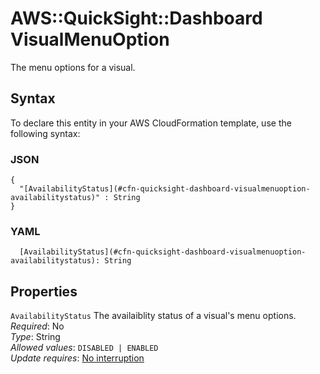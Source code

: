 # AWS::QuickSight::Dashboard VisualMenuOption<a name="aws-properties-quicksight-dashboard-visualmenuoption"></a>

The menu options for a visual\.

## Syntax<a name="aws-properties-quicksight-dashboard-visualmenuoption-syntax"></a>

To declare this entity in your AWS CloudFormation template, use the following syntax:

### JSON<a name="aws-properties-quicksight-dashboard-visualmenuoption-syntax.json"></a>

```
{
  "[AvailabilityStatus](#cfn-quicksight-dashboard-visualmenuoption-availabilitystatus)" : String
}
```

### YAML<a name="aws-properties-quicksight-dashboard-visualmenuoption-syntax.yaml"></a>

```
  [AvailabilityStatus](#cfn-quicksight-dashboard-visualmenuoption-availabilitystatus): String
```

## Properties<a name="aws-properties-quicksight-dashboard-visualmenuoption-properties"></a>

`AvailabilityStatus` <a name="cfn-quicksight-dashboard-visualmenuoption-availabilitystatus"></a>
The availaiblity status of a visual's menu options\.  
_Required_: No  
_Type_: String  
_Allowed values_: `DISABLED | ENABLED`  
_Update requires_: [No interruption](https://docs.aws.amazon.com/AWSCloudFormation/latest/UserGuide/using-cfn-updating-stacks-update-behaviors.html#update-no-interrupt)
